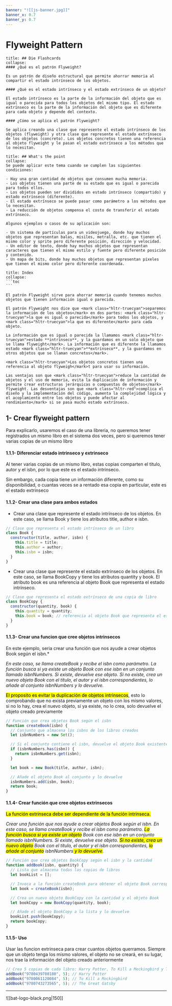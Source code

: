 ```yaml
---
banner: "![[js-banner.jpg]]"
banner_x: 0.7
banner_y: 0.7
---
```


# Flyweight Pattern 

```ad-flashcards
title: ## Die Flashcards
collapse:
#### ¿Qué es el patrón Flyweight?

Es un patrón de diseño estructural que permite ahorrar memoria al compartir el estado intrínseco de los objetos.

#### ¿Qué es el estado intrínseco y el estado extrínseco de un objeto?

El estado intrínseco es la parte de la información del objeto que es igual o parecida para todos los objetos del mismo tipo. El estado extrínseco es la parte de la información del objeto que es diferente para cada objeto y depende del contexto.

#### ¿Cómo se aplica el patrón Flyweight?

Se aplica creando una clase que represente el estado intrínseco de los objetos (flyweight) y otra clase que represente el estado extrínseco de los objetos (concreto). Los objetos concretos tienen una referencia al objeto flyweight y le pasan el estado extrínseco a los métodos que lo necesitan.
```

```ad-why
title: ## What's the point
collapse:
Se puede aplicar este tema cuando se cumplen las siguientes condiciones:

- Hay una gran cantidad de objetos que consumen mucha memoria.
- Los objetos tienen una parte de su estado que es igual o parecida para todos ellos.
- Los objetos pueden ser divididos en estado intrínseco (compartido) y estado extrínseco (diferente).
- El estado extrínseco se puede pasar como parámetro a los métodos que lo necesitan.
- La reducción de objetos compensa el costo de transferir el estado extrínseco.

Algunos ejemplos o casos de su aplicación son:

- Un sistema de partículas para un videojuego, donde hay muchos objetos que representan balas, misiles, metralla, etc. que tienen el mismo color y sprite pero diferente posición, dirección y velocidad.
- Un editor de texto, donde hay muchos objetos que representan caracteres que tienen el mismo estilo y fuente pero diferente posición y contenido.
- Un mapa de bits, donde hay muchos objetos que representan píxeles que tienen el mismo color pero diferente coordenada.
```

````ad-info
title: Index
collapse: 
```toc
```

````

````ad-abstract
El patrón Flyweight sirve para ahorrar memoria cuando tenemos muchos objetos que tienen información igual o parecida.

El patrón Flyweight nos dice que <mark class="hltr-truecyan">separemos la información de los objetos</mark> en dos partes: <mark class="hltr-truecyan">la que es igual o parecida</mark> para todos los objetos, y <mark class="hltr-truecyan">la que es diferente</mark> para cada objeto.

La información que es igual o parecida la llamamos <mark class="hltr-truecyan">estado **intrínseco**, y la guardamos en un solo objeto que se llama flyweight</mark>. La información que es diferente la llamamos estado <mark class="hltr-truecyan">**extrínseco**, y la guardamos en otros objetos que se llaman concretos</mark>. 

<mark class="hltr-truecyan">Los objetos concretos tienen una referencia al objeto flyweigh</mark>t para usar su información.

Las ventajas son que <mark class="hltr-truecyan">reduce la cantidad de objetos y el uso de memoria, evita la duplicación de información y permite crear estructuras jerárquicas o compuestas de objetos</mark> flyweight. Las desventajas son que <mark class="hltr-red">complica el diseño y la implementación del código, aumenta la complejidad lógica y el acoplamiento entre los objetos y puede afectar al rendimiento</mark> si se pasa mucho estado extrínseco.
````

## 1-  Crear flyweight pattern
Para explicarlo, usaremos el caso de una libreria, no queremos tener registrados un mismo libro en el sistema dos veces, pero si queremos tener varias copias de un mismo libro
#### 1.1.1-  Diferenciar estado intrinseco y extrinseco
Al tener varias copias de un mismo libro, estas copias comparten el titulo, autor y el isbn, por lo que este es el estado intrínseco. 

Sin embargo, cada copia tiene un información diferente, como su disponibilidad, o cuantas veces se a rentado esa copia en particular, este es el estado extrinseco

#### 1.1.2-  Crear una clase para ambos estados

-   Crear una clase que represente el estado intrínseco de los objetos. En este caso, se llama Book y tiene los atributos title, author e isbn.
```javascript file:"Class de estado intrínseco o Flyweight"
// Clase que representa el estado intrínseco de un libro
class Book {
  constructor(title, author, isbn) {
    this.title = title;
    this.author = author;
    this.isbn = isbn;
  }
}
```
-   Crear una clase que represente el estado extrínseco de los objetos. En este caso, se llama BookCopy y tiene los atributos quantity y book. El atributo book es una referencia al objeto Book que representa el estado intrínseco.
```javascript file:"Class de estado extrinseco con referencia al intrinseco" hl:5 
// Clase que representa el estado extrínseco de una copia de libro
class BookCopy {
  constructor(quantity, book) {
    this.quantity = quantity;
    this.book = book; // referencia al objeto Book que representa el estado intrínseco
  }
}
```

#### 1.1.3-  Crear una funcion que cree objetos intrinsecos

En este ejemplo, seria crear una función que nos ayude a crear objetos Book según el isbn.*

*En este caso, se llama createBook y recibe el isbn como parámetro. La función busca si ya existe un objeto Book con ese isbn en un conjunto llamado isbnNumbers. Si existe, devuelve ese objeto. Si no existe, crea un nuevo objeto Book con el título, el autor y el isbn correspondientes, lo añade al conjunto isbnNumbers y lo devuelve.*

<mark class="hltr-truecyan">El proposito es evitar la duplicación de objetos intrinsecos</mark>, esto lo comprobando que no exista previamente un objeto con los mismo valores, si no lo hay, crea el nuevo objeto, si ya existe, no lo crea, solo devuelve el objeto creado previamente
```javascript file:"Creando objetos intrinsecos"
// Función que crea objetos Book según el isbn
function createBook(isbn) {
  // Conjunto que almacena los isbns de los libros creados
  let isbnNumbers = new Set();

  // Si el conjunto contiene el isbn, devuelve el objeto Book existente
  if (isbnNumbers.has(isbn)) {
    return isbnNumbers.get(isbn);
  }

  let book = new Book(title, author, isbn);

  // Añade el objeto Book al conjunto y lo devuelve
  isbnNumbers.add(isbn, book);
  return book;
}
```

#### 1.1.4-  Crear función que cree objetos extrinsecos
<mark class="hltr-truecyan">La función extrinseca debe ser dependiente de la función intrinseca. </mark>

*Crear una función que nos ayude a crear objetos Book según el isbn. En este caso, se llama createBook y recibe el isbn como parámetro. <mark class="hltr-truecyan">La función busca si ya existe un objeto</mark> Book con ese isbn en un conjunto llamado isbnNumbers. Si existe, devuelve ese objeto. <mark class="hltr-truecyan">Si no existe, crea un nuevo objeto</mark> Book con el título, el autor y el isbn correspondientes, <mark class="hltr-truecyan">lo añade al conjunto</mark> isbnNumbers<mark class="hltr-truecyan"> y lo devuelve</mark>.*

```javascript file:"Creando objetos extrinsecos" hl:10 
// Función que crea objetos BookCopy según el isbn y la cantidad
function addBook(isbn, quantity) {
  // Lista que almacena todas las copias de libros
  let bookList = [];

  // Invoca a la función createBook para obtener el objeto Book correspondiente al isbn
  let book = createBook(isbn);

  // Crea un nuevo objeto BookCopy con la cantidad y el objeto Book
  let bookCopy = new BookCopy(quantity, book);

  // Añade el objeto BookCopy a la lista y lo devuelve
  bookList.push(bookCopy);
  return bookCopy;
}
```
#### 1.1.5-  Uso
Usar las funcion extrinseca para crear cuantos objetos querramos. Siempre que un objeto tenga los mismo valores, el objeto no se creará, en su lugar, nos trae la información del objeto creado anteriormente

```javascript file:"Creando nuevos objetos"
// Crea 5 copias de cada libro: Harry Potter, To Kill a Mockingbird y The Great Gatsby
addBook("9780439708180", 5); // Harry Potter
addBook("9780061120084", 5); // To Kill a Mockingbird
addBook("9780743273565", 5); // The Great Gatsby
```
<hr class="finale">

![[bat-logo-black.png|150]]



